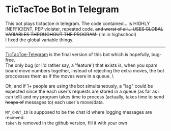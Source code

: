 # TicTacToe Bot in Telegram
This bot plays tictactoe in telegram. The code contained... is HIGHLY INEFFICIENT, PEP violater, repeated code. ~~and worst of all... USES GLOBAL VARIABLES THROUGHOUT THE PROGRAM.~~ (im in highschool) \
I fixed the global variable thingy.


----------------------------------------------


[TicTacToe-Telegram](https://github.com/RoguedBear/TicTacToeBot/blob/master/TicTacToe-Telegram.py) is the final version of this bot which is hopefully, bug-free. \
The only bug (or I'd rather say, a 'feature') that exists is, when you spam board move numbers together, instead of rejecting the extra moves, the bot proccesses them as if the moves were in a queue. \

Oh, and if 1+ people are using the bot simultaneously, a "lag" could be expected since the each user's requests are stored in a queue (as far as i can tell) and my program takes time to process (actually, takes time to send ~~heaps of~~ messages to) each user's move/data. 





<code>MY_CHAT_ID</code> is supposed to be the chat id where logging messages are recieved. \
<code>token</code> is removed in the github version, fill it with your own
